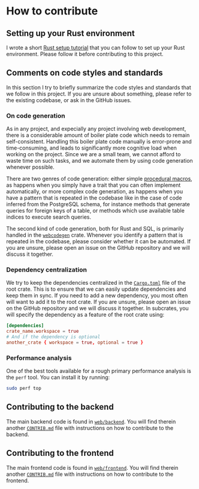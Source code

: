 # How to contribute

## Setting up your Rust environment

I wrote a short [Rust setup tutorial](https://github.com/LucaCappelletti94/linux-setup/blob/main/RUST.md) that you can follow to set up your Rust environment. Please follow it before contributing to this project.

## Comments on code styles and standards

In this section I try to briefly summarize the code styles and standards that we follow in this project. If you are unsure about something, please refer to the existing codebase, or ask in the GitHub issues.

### On code generation

As in any project, and expecially any project involving web development, there is a considerable amount of boiler plate code which needs to remain self-consistent. Handling this boiler plate code manually is error-prone and time-consuming, and leads to significantly more cognitive load when working on the project. Since we are a small team, we cannot afford to waste time on such tasks, and we automate them by using code generation whenever possible.

There are two genres of code generation: either simple [procedural macros](https://doc.rust-lang.org/reference/procedural-macros.html), as happens when you simply have a trait that you can often implement automatically, or more complex code generation, as happens when you have a pattern that is repeated in the codebase like in the case of code inferred from the PostgreSQL schema, for instance methods that generate queries for foreign keys of a table, or methods which use available table indices to execute search queries.

The second kind of code generation, both for Rust and SQL, is primarily handled in the [`webcodegen`](`web/web_common/webcodegen`) crate. Whenever you identify a pattern that is repeated in the codebase, please consider whether it can be automated. If you are unsure, please open an issue on the GitHub repository and we will discuss it together.

### Dependency centralization

We try to keep the dependencies centralized in the [`Cargo.toml`](Cargo.toml) file of the root crate. This is to ensure that we can easily update dependencies and keep them in sync. If you need to add a new dependency, you most often will want to add it to the root crate. If you are unsure, please open an issue on the GitHub repository and we will discuss it together. In subcrates, you will specify the dependency as a feature of the root crate using:

```toml
[dependencies]
crate_name.workspace = true
# And if the dependency is optional
another_crate { workspace = true, optional = true }
```

### Performance analysis

One of the best tools available for a rough primary performance analysis is the `perf` tool. You can install it by running:

```bash
sudo perf top
```

## Contributing to the backend

The main backend code is found in [`web/backend`](web/backend). You will find therein another [`CONTRIB.md`](web/backend/CONTRIB.md) file with instructions on how to contribute to the backend.

## Contributing to the frontend

The main frontend code is found in [`web/frontend`](web/frontend). You will find therein another [`CONTRIB.md`](web/frontend/CONTRIB.md) file with instructions on how to contribute to the frontend.

